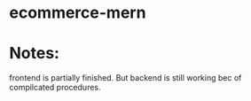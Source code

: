 # ecommerce-mern

# Notes:
frontend is partially finished. But backend is still working bec of compilcated procedures.
